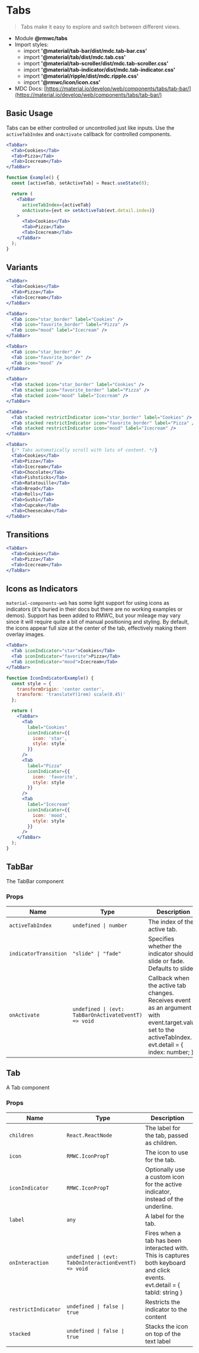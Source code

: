 # Tabs

> Tabs make it easy to explore and switch between different views.

- Module **@rmwc/tabs**
- Import styles:
  - import **'@material/tab-bar/dist/mdc.tab-bar.css'**
  - import **'@material/tab/dist/mdc.tab.css'**
  - import **'@material/tab-scroller/dist/mdc.tab-scroller.css'**
  - import **'@material/tab-indicator/dist/mdc.tab-indicator.css'**
  - import **'@material/ripple/dist/mdc.ripple.css'**
  - import **'@rmwc/icon/icon.css'**
- MDC Docs: [https://material.io/develop/web/components/tabs/tab-bar/](https://material.io/develop/web/components/tabs/tab-bar/)

## Basic Usage

Tabs can be either controlled or uncontrolled just like inputs. Use the `activeTabIndex` and `onActivate` callback for controlled components.

```jsx
<TabBar>
  <Tab>Cookies</Tab>
  <Tab>Pizza</Tab>
  <Tab>Icecream</Tab>
</TabBar>
```

```jsx
function Example() {
  const [activeTab, setActiveTab] = React.useState(0);

  return (
    <TabBar
      activeTabIndex={activeTab}
      onActivate={evt => setActiveTab(evt.detail.index)}
    >
      <Tab>Cookies</Tab>
      <Tab>Pizza</Tab>
      <Tab>Icecream</Tab>
    </TabBar>
  );
}
```

## Variants

```jsx
<TabBar>
  <Tab>Cookies</Tab>
  <Tab>Pizza</Tab>
  <Tab>Icecream</Tab>
</TabBar>
```

```jsx
<TabBar>
  <Tab icon="star_border" label="Cookies" />
  <Tab icon="favorite_border" label="Pizza" />
  <Tab icon="mood" label="Icecream" />
</TabBar>
```

```jsx
<TabBar>
  <Tab icon="star_border" />
  <Tab icon="favorite_border" />
  <Tab icon="mood" />
</TabBar>
```

```jsx
<TabBar>
  <Tab stacked icon="star_border" label="Cookies" />
  <Tab stacked icon="favorite_border" label="Pizza" />
  <Tab stacked icon="mood" label="Icecream" />
</TabBar>
```

```jsx
<TabBar>
  <Tab stacked restrictIndicator icon="star_border" label="Cookies" />
  <Tab stacked restrictIndicator icon="favorite_border" label="Pizza" />
  <Tab stacked restrictIndicator icon="mood" label="Icecream" />
</TabBar>
```

```jsx
<TabBar>
  {/* Tabs automatically scroll with lots of content. */}
  <Tab>Cookies</Tab>
  <Tab>Pizza</Tab>
  <Tab>Icecream</Tab>
  <Tab>Chocolate</Tab>
  <Tab>Fishsticks</Tab>
  <Tab>Ratatouille</Tab>
  <Tab>Bread</Tab>
  <Tab>Rolls</Tab>
  <Tab>Sushi</Tab>
  <Tab>Cupcake</Tab>
  <Tab>Cheesecake</Tab>
</TabBar>
```

## Transitions

```jsx
<TabBar>
  <Tab>Cookies</Tab>
  <Tab>Pizza</Tab>
  <Tab>Icecream</Tab>
</TabBar>
```

## Icons as Indicators

`material-components-web` has some light support for using icons as indicators (it's buried in their docs but there are no working examples or demos). Support has been added to RMWC, but your mileage may vary since it will require quite a bit of manual positioning and styling. By default, the icons appear full size at the center of the tab, effectively making them overlay images.

```jsx
<TabBar>
  <Tab iconIndicator="star">Cookies</Tab>
  <Tab iconIndicator="favorite">Pizza</Tab>
  <Tab iconIndicator="mood">Icecream</Tab>
</TabBar>
```

```jsx
function IconIndicatorExample() {
  const style = {
    transformOrigin: 'center center',
    transform: 'translateY(1rem) scale(0.45)'
  };

  return (
    <TabBar>
      <Tab
        label="Cookies"
        iconIndicator={{
          icon: 'star',
          style: style
        }}
      />
      <Tab
        label="Pizza"
        iconIndicator={{
          icon: 'favorite',
          style: style
        }}
      />
      <Tab
        label="Icecream"
        iconIndicator={{
          icon: 'mood',
          style: style
        }}
      />
    </TabBar>
  );
}
```

## TabBar
The TabBar component

### Props

| Name | Type | Description |
|------|------|-------------|
| `activeTabIndex` | `undefined \| number` | The index of the active tab. |
| `indicatorTransition` | `"slide" \| "fade"` | Specifies whether the indicator should slide or fade. Defaults to slide. |
| `onActivate` | `undefined \| (evt: TabBarOnActivateEventT) => void` | Callback when the active tab changes. Receives event as an argument with event.target.value set to the activeTabIndex. evt.detail = { index: number; } |


## Tab
A Tab component

### Props

| Name | Type | Description |
|------|------|-------------|
| `children` | `React.ReactNode` | The label for the tab, passed as children. |
| `icon` | `RMWC.IconPropT` | The icon to use for the tab. |
| `iconIndicator` | `RMWC.IconPropT` | Optionally use a custom icon for the active indicator, instead of the underline. |
| `label` | `any` | A label for the tab. |
| `onInteraction` | `undefined \| (evt: TabOnInteractionEventT) => void` | Fires when a tab has been interacted with. This is captures both keyboard and click events. evt.detail = { tabId: string } |
| `restrictIndicator` | `undefined \| false \| true` | Restricts the indicator to the content |
| `stacked` | `undefined \| false \| true` | Stacks the icon on top of the text label |


